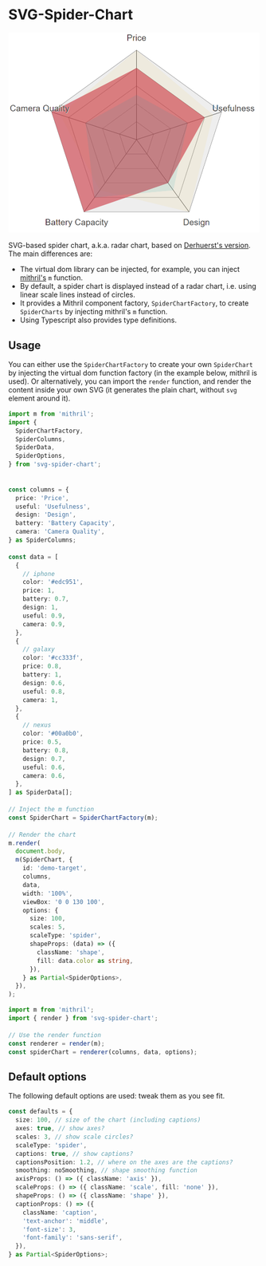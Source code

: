 # SVG-Spider-Chart

![SVG spider chart](img/svg-spider-chart.png)

SVG-based spider chart, a.k.a. radar chart, based on [Derhuerst's version](https://github.com/derhuerst/svg-radar-chart). The main differences are:

- The virtual dom library can be injected, for example, you can inject [mithril's](mithriljs.org) `m` function.
- By default, a spider chart is displayed instead of a radar chart, i.e. using linear scale lines instead of circles.
- It provides a Mithril component factory, `SpiderChartFactory`, to create `SpiderCharts` by injecting mithril's `m` function.
- Using Typescript also provides type definitions.

## Usage

You can either use the `SpiderChartFactory` to create your own `SpiderChart` by injecting the virtual dom function factory (in the example below, mithril is used). Or alternatively, you can import the `render` function, and render the content inside your own SVG (it generates the plain chart, without `svg` element around it).

```ts
import m from 'mithril';
import {
  SpiderChartFactory,
  SpiderColumns,
  SpiderData,
  SpiderOptions,
} from 'svg-spider-chart';


const columns = {
  price: 'Price',
  useful: 'Usefulness',
  design: 'Design',
  battery: 'Battery Capacity',
  camera: 'Camera Quality',
} as SpiderColumns;

const data = [
  {
    // iphone
    color: '#edc951',
    price: 1,
    battery: 0.7,
    design: 1,
    useful: 0.9,
    camera: 0.9,
  },
  {
    // galaxy
    color: '#cc333f',
    price: 0.8,
    battery: 1,
    design: 0.6,
    useful: 0.8,
    camera: 1,
  },
  {
    // nexus
    color: '#00a0b0',
    price: 0.5,
    battery: 0.8,
    design: 0.7,
    useful: 0.6,
    camera: 0.6,
  },
] as SpiderData[];

// Inject the m function
const SpiderChart = SpiderChartFactory(m);

// Render the chart
m.render(
  document.body,
  m(SpiderChart, {
    id: 'demo-target',
    columns,
    data,
    width: '100%',
    viewBox: '0 0 130 100',
    options: {
      size: 100,
      scales: 5,
      scaleType: 'spider',
      shapeProps: (data) => ({
        className: 'shape',
        fill: data.color as string,
      }),
    } as Partial<SpiderOptions>,
  }),
);
```

```ts
import m from 'mithril';
import { render } from 'svg-spider-chart';

// Use the render function
const renderer = render(m);
const spiderChart = renderer(columns, data, options);
```

## Default options

The following default options are used: tweak them as you see fit.

```ts
const defaults = {
  size: 100, // size of the chart (including captions)
  axes: true, // show axes?
  scales: 3, // show scale circles?
  scaleType: 'spider',
  captions: true, // show captions?
  captionsPosition: 1.2, // where on the axes are the captions?
  smoothing: noSmoothing, // shape smoothing function
  axisProps: () => ({ className: 'axis' }),
  scaleProps: () => ({ className: 'scale', fill: 'none' }),
  shapeProps: () => ({ className: 'shape' }),
  captionProps: () => ({
    className: 'caption',
    'text-anchor': 'middle',
    'font-size': 3,
    'font-family': 'sans-serif',
  }),
} as Partial<SpiderOptions>;
```
